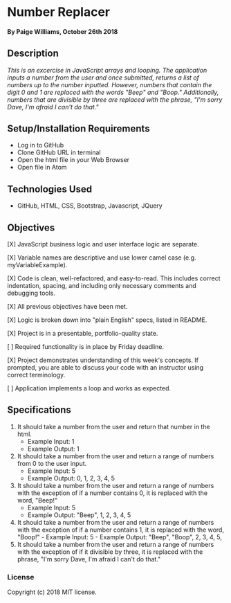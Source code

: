 # Number Replacer

#### By Paige Williams, October 26th 2018

## Description

_This is an excercise in JavaScript arrays and looping. The application inputs a number from the user and once submitted, returns a list of numbers up to the number inputted. However, numbers that contain the digit 0 and 1 are replaced with the words "Beep" and "Boop." Additionally, numbers that are divisible by three are replaced with the phrase, "I'm sorry Dave, I'm afraid I can't do that."_

## Setup/Installation Requirements

* Log in to GitHub
* Clone GitHub URL in terminal
* Open the html file in your Web Browser
* Open file in Atom

## Technologies Used
 * GitHub, HTML, CSS, Bootstrap, Javascript, JQuery

## Objectives

[X] JavaScript business logic and user interface logic are separate.

[X] Variable names are descriptive and use lower camel case (e.g. myVariableExample).

[X] Code is clean, well-refactored, and easy-to-read. This includes correct indentation, spacing, and including only necessary comments and debugging tools.

[X] All previous objectives have been met.

[X] Logic is broken down into "plain English" specs, listed in README.

[X] Project is in a presentable, portfolio-quality state.

[ ] Required functionality is in place by Friday deadline.

[X] Project demonstrates understanding of this week's concepts. If prompted, you are able to discuss your code with an instructor using correct terminology.

[ ] Application implements a loop and works as expected.

## Specifications

1. It should take a number from the user and return that number in the html.
    - Example Input: 1
    - Example Output: 1
2. It should take a number from the user and return a range of numbers from 0 to the user input.
    - Example Input: 5
    - Example Output: 0, 1, 2, 3, 4, 5
3. It should take a number from the user and return a range of numbers with the exception of if a number contains 0, it is replaced with the word, "Beep!"
    - Example Input: 5
    - Example Output: "Beep", 1, 2, 3, 4, 5
  4. It should take a number from the user and return a range of numbers with the exception of if a number contains 1, it is replaced with the word, "Boop!"
    - Example Input: 5
    - Example Output: "Beep", "Boop", 2, 3, 4, 5,
  5. It should take a number from the user and return a range of numbers with the exception of if it divisible by three, it is replaced with the phrase, "I'm sorry Dave, I'm afraid I can't do that."

### License
Copyright (c) 2018 MIT license.

